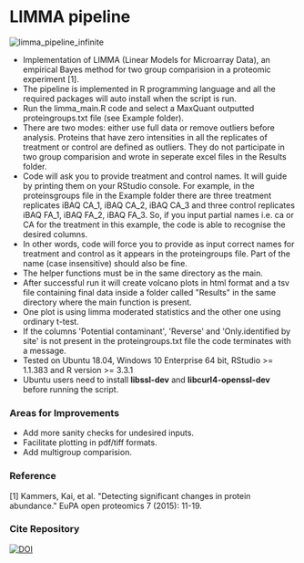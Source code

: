# LIMMA pipeline

![limma_pipeline_infinite](https://user-images.githubusercontent.com/29901809/32143726-4a82b77c-bcae-11e7-8435-b447cc2274c0.gif)

* Implementation of LIMMA (Linear Models for Microarray Data), an empirical Bayes method for two group comparision in a proteomic experiment [1].
* The pipeline is implemented in R programming language and all the required packages will auto install when the script is run.
* Run the limma_main.R code and select a MaxQuant outputted proteingroups.txt file (see Example folder). 
* There are two modes: either use full data or remove outliers before analysis. Proteins that have zero intensities in all the replicates of treatment or control are defined as outliers. They do not participate in two group comparision and wrote in seperate excel files in the Results folder.
* Code will ask you to provide treatment and control names. It will guide by printing them on your RStudio console. For example, in the proteinsgroups file in the Example folder there are three treatment replicates iBAQ CA_1, iBAQ CA_2, iBAQ CA_3 and three control replicates iBAQ FA_1, iBAQ FA_2, iBAQ FA_3. So, if you input partial names i.e. ca or CA for the treatment in this example, the code is able to recognise the desired columns.
* In other words, code will force you to provide as input correct names for treatment and control as it appears in the proteingroups file. Part of the name (case insensitive) should also be fine.
* The helper functions must be in the same directory as the main. 
* After successful run it will create volcano plots in html format and a tsv file containing final data inside a folder called  "Results" in the same directory where the main function is present. 
* One plot is using limma moderated statistics and the other one using ordinary t-test.
* If the columns 'Potential contaminant', 'Reverse' and 'Only.identified by site' is not present in the proteingroups.txt file the code terminates with a message.
* Tested on Ubuntu 18.04, Windows 10 Enterprise 64 bit, RStudio >= 1.1.383 and R version >= 3.3.1
* Ubuntu users need to install **libssl-dev** and **libcurl4-openssl-dev** before running the script.

### Areas for Improvements
* Add more sanity checks for undesired inputs.
* Facilitate plotting in pdf/tiff formats.
* Add multigroup comparision.

### Reference
[1] Kammers, Kai, et al. "Detecting significant changes in protein abundance." EuPA open proteomics 7 (2015): 11-19.

### Cite Repository

[![DOI](https://zenodo.org/badge/DOI/10.5281/zenodo.3835993.svg)](https://doi.org/10.5281/zenodo.3835993)
